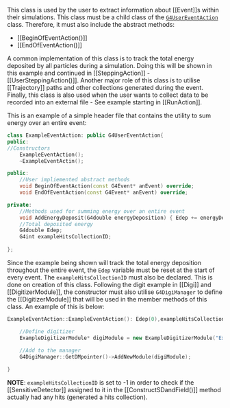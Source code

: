 This class is used by the user to extract information about [[Event]]s within their simulations. This class must be a child class of the [`G4UserEventAction`](https://gitlab.cern.ch/geant4/geant4/-/blob/master/source/event/include/G4UserEventAction.hh) class. Therefore, it must also include the abstract methods:
- [[BeginOfEventAction()]]
- [[EndOfEventAction()]]

A common implementation of this class is to track the total energy deposited by all particles during a simulation. Doing this will be shown in this example and continued in [[SteppingAction]] - [[UserSteppingAction()]]. Another major role of this class is to utilise [[Trajectory]] paths and other collections generated during the event. Finally, this class is also used when the user wants to collect data to be recorded into an external file - See example starting in [[RunAction]]. 

This is an example of a simple header file that contains the utility to sum energy over an entire event:
```cpp
class ExampleEventAction: public G4UserEventAction{
public:
//Constructors
	ExampleEventAction();
	~ExampleEventActin();

public:
	//User impliemented abstract methods
	void BeginOfEventAction(const G4Event* anEvent) override;
	void EndOfEventAction(const G4Event* anEvent) override;

private:
	//Methods used for summing energy over an entire event
	void AddEnergyDeposit(G4double energyDeposition) { Edep += energyDeposition; };
	//Total deposited energy
	G4double Edep;
	G4int exampleHitsCollectionID;
	
};
```

Since the example being shown will track the total energy deposition throughout the entire event, the `Edep` variable must be reset at the start of every event. The `exampleHitsCollectionID` must also be declared. This is done on creation of this class. Following the digit example in [[Digi]] and [[DigitizerModule]], the constructor must also utilise `G4DigiManager` to define the [[DigitizerModule]] that will be used in the member methods of this class. An example of this is below:
```cpp
ExampleEventAction::ExampleEventAction(): Edep(0),exampleHitsCollectionID(-1){

	//Define digitizer
	ExampleDigitizerModule* digiModule = new ExampleDigitizerModule("ExampleDigitizer");
	
	//Add to the manager
	G4DigiManager::GetDMpointer()->AddNewModule(digiModule);

}
```
**NOTE**: `exampleHitsCollectionID` is set to -1 in order to check if the [[SensitiveDetector]] assigned to it in the [[ConstructSDandField()]] method actually had any hits (generated a hits collection).